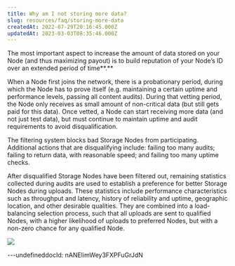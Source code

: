 ```yaml
---
title: Why am I not storing more data?
slug: resources/faq/storing-more-data
createdAt: 2022-07-29T20:16:45.000Z
updatedAt: 2023-03-03T08:35:46.000Z
---
```


The most important aspect to increase the amount of data stored on your Node (and thus maximizing payout) is to build reputation of your Node’s ID over an extended period of time**.**

When a Node first joins the network, there is a probationary period, during which the Node has to prove itself (e.g. maintaining a certain uptime and performance levels, passing all content audits). During that vetting period, the Node only receives as small amount of non-critical data (but still gets paid for this data). Once vetted, a Node can start receiving more data (and not just test data), but must continue to maintain uptime and audit requirements to avoid disqualification.&#x20;

The filtering system blocks bad Storage Nodes from participating. Additional actions that are disqualifying include: failing too many audits; failing to return data, with reasonable speed; and failing too many uptime checks.

After disqualified Storage Nodes have been filtered out, remaining statistics collected during audits are used to establish a preference for better Storage Nodes during uploads. These statistics include performance characteristics such as throughput and latency, history of reliability and uptime, geographic location, and other desirable qualities. They are combined into a load-balancing selection process, such that all uploads are sent to qualified Nodes, with a higher likelihood of uploads to preferred Nodes, but with a non-zero chance for any qualified Node.

![](https://archbee-image-uploads.s3.amazonaws.com/kv3plx2xmXcUGcVl4Lttj/6kyTxJSBnAQUkuk50IIWq_image.png)

---undefineddocId: nANEIimWey3FXPFuGrJdN
